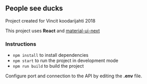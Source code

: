 ## People see ducks
Project created for Vincit koodarijahti 2018  

This project uses __React__ and [material-ui-next](https://material-ui-next.com/)  

### Instructions
+ `npm install` to install dependencies
+ `npm start`  to run the project in development mode
+ `npm run build` to build the project 


Configure port and connection to the API by editing the __.env__ file.  
